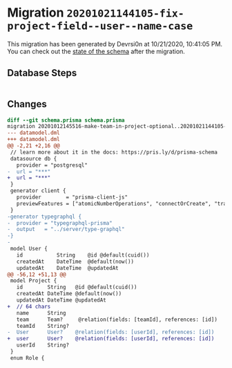 # Migration `20201021144105-fix-project-field--user--name-case`

This migration has been generated by Devrsi0n at 10/21/2020, 10:41:05 PM.
You can check out the [state of the schema](./schema.prisma) after the migration.

## Database Steps

```sql

```

## Changes

```diff
diff --git schema.prisma schema.prisma
migration 20201012145516-make-team-in-project-optional..20201021144105-fix-project-field--user--name-case
--- datamodel.dml
+++ datamodel.dml
@@ -2,21 +2,16 @@
 // learn more about it in the docs: https://pris.ly/d/prisma-schema
 datasource db {
   provider = "postgresql"
-  url = "***"
+  url = "***"
 }
 generator client {
   provider        = "prisma-client-js"
   previewFeatures = ["atomicNumberOperations", "connectOrCreate", "transactionApi"]
 }
-generator typegraphql {
-  provider = "typegraphql-prisma"
-  output   = "../server/type-graphql"
-}
-
 model User {
   id           String    @id @default(cuid())
   createdAt    DateTime  @default(now())
   updatedAt    DateTime  @updatedAt
@@ -56,12 +51,13 @@
 model Project {
   id        String   @id @default(cuid())
   createdAt DateTime @default(now())
   updatedAt DateTime @updatedAt
+  // 64 chars
   name      String
   team      Team?     @relation(fields: [teamId], references: [id])
   teamId    String?
-  User      User?    @relation(fields: [userId], references: [id])
+  user      User?    @relation(fields: [userId], references: [id])
   userId    String?
 }
 enum Role {
```


